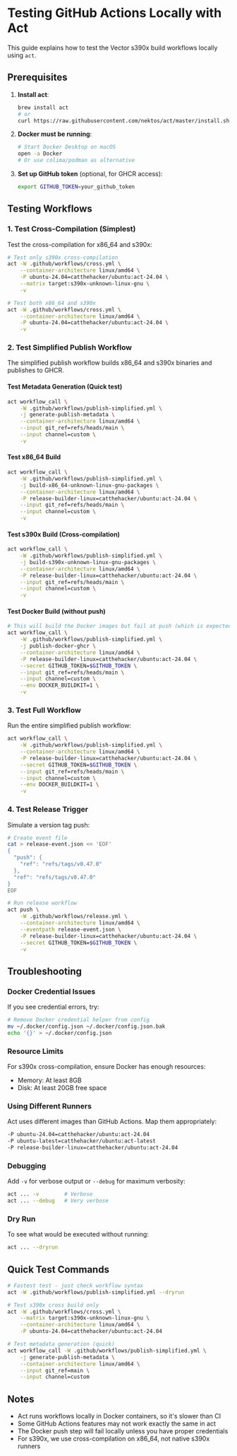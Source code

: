 # Testing GitHub Actions Locally with Act

This guide explains how to test the Vector s390x build workflows locally using `act`.

## Prerequisites

1. **Install act**: 
   ```bash
   brew install act
   # or
   curl https://raw.githubusercontent.com/nektos/act/master/install.sh | sudo bash
   ```

2. **Docker must be running**:
   ```bash
   # Start Docker Desktop on macOS
   open -a Docker
   # Or use colima/podman as alternative
   ```

3. **Set up GitHub token** (optional, for GHCR access):
   ```bash
   export GITHUB_TOKEN=your_github_token
   ```

## Testing Workflows

### 1. Test Cross-Compilation (Simplest)

Test the cross-compilation for x86_64 and s390x:

```bash
# Test only s390x cross-compilation
act -W .github/workflows/cross.yml \
    --container-architecture linux/amd64 \
    -P ubuntu-24.04=catthehacker/ubuntu:act-24.04 \
    --matrix target:s390x-unknown-linux-gnu \
    -v

# Test both x86_64 and s390x
act -W .github/workflows/cross.yml \
    --container-architecture linux/amd64 \
    -P ubuntu-24.04=catthehacker/ubuntu:act-24.04 \
    -v
```

### 2. Test Simplified Publish Workflow

The simplified publish workflow builds x86_64 and s390x binaries and publishes to GHCR.

#### Test Metadata Generation (Quick test)
```bash
act workflow_call \
    -W .github/workflows/publish-simplified.yml \
    -j generate-publish-metadata \
    --container-architecture linux/amd64 \
    --input git_ref=refs/heads/main \
    --input channel=custom \
    -v
```

#### Test x86_64 Build
```bash
act workflow_call \
    -W .github/workflows/publish-simplified.yml \
    -j build-x86_64-unknown-linux-gnu-packages \
    --container-architecture linux/amd64 \
    -P release-builder-linux=catthehacker/ubuntu:act-24.04 \
    --input git_ref=refs/heads/main \
    --input channel=custom \
    -v
```

#### Test s390x Build (Cross-compilation)
```bash
act workflow_call \
    -W .github/workflows/publish-simplified.yml \
    -j build-s390x-unknown-linux-gnu-packages \
    --container-architecture linux/amd64 \
    -P release-builder-linux=catthehacker/ubuntu:act-24.04 \
    --input git_ref=refs/heads/main \
    --input channel=custom \
    -v
```

#### Test Docker Build (without push)
```bash
# This will build the Docker images but fail at push (which is expected locally)
act workflow_call \
    -W .github/workflows/publish-simplified.yml \
    -j publish-docker-ghcr \
    --container-architecture linux/amd64 \
    -P release-builder-linux=catthehacker/ubuntu:act-24.04 \
    --secret GITHUB_TOKEN=$GITHUB_TOKEN \
    --input git_ref=refs/heads/main \
    --input channel=custom \
    --env DOCKER_BUILDKIT=1 \
    -v
```

### 3. Test Full Workflow

Run the entire simplified publish workflow:

```bash
act workflow_call \
    -W .github/workflows/publish-simplified.yml \
    --container-architecture linux/amd64 \
    -P release-builder-linux=catthehacker/ubuntu:act-24.04 \
    --secret GITHUB_TOKEN=$GITHUB_TOKEN \
    --input git_ref=refs/heads/main \
    --input channel=custom \
    --env DOCKER_BUILDKIT=1 \
    -v
```

### 4. Test Release Trigger

Simulate a version tag push:

```bash
# Create event file
cat > release-event.json << 'EOF'
{
  "push": {
    "ref": "refs/tags/v0.47.0"
  },
  "ref": "refs/tags/v0.47.0"
}
EOF

# Run release workflow
act push \
    -W .github/workflows/release.yml \
    --container-architecture linux/amd64 \
    --eventpath release-event.json \
    -P release-builder-linux=catthehacker/ubuntu:act-24.04 \
    --secret GITHUB_TOKEN=$GITHUB_TOKEN \
    -v
```

## Troubleshooting

### Docker Credential Issues

If you see credential errors, try:

```bash
# Remove Docker credential helper from config
mv ~/.docker/config.json ~/.docker/config.json.bak
echo '{}' > ~/.docker/config.json
```

### Resource Limits

For s390x cross-compilation, ensure Docker has enough resources:
- Memory: At least 8GB
- Disk: At least 20GB free space

### Using Different Runners

Act uses different images than GitHub Actions. Map them appropriately:

```bash
-P ubuntu-24.04=catthehacker/ubuntu:act-24.04
-P ubuntu-latest=catthehacker/ubuntu:act-latest
-P release-builder-linux=catthehacker/ubuntu:act-24.04
```

### Debugging

Add `-v` for verbose output or `--debug` for maximum verbosity:

```bash
act ... -v        # Verbose
act ... --debug   # Very verbose
```

### Dry Run

To see what would be executed without running:

```bash
act ... --dryrun
```

## Quick Test Commands

```bash
# Fastest test - just check workflow syntax
act -W .github/workflows/publish-simplified.yml --dryrun

# Test s390x cross build only
act -W .github/workflows/cross.yml \
    --matrix target:s390x-unknown-linux-gnu \
    --container-architecture linux/amd64 \
    -P ubuntu-24.04=catthehacker/ubuntu:act-24.04

# Test metadata generation (quick)
act workflow_call -W .github/workflows/publish-simplified.yml \
    -j generate-publish-metadata \
    --container-architecture linux/amd64 \
    --input git_ref=main \
    --input channel=custom
```

## Notes

- Act runs workflows locally in Docker containers, so it's slower than CI
- Some GitHub Actions features may not work exactly the same in act
- The Docker push step will fail locally unless you have proper credentials
- For s390x, we use cross-compilation on x86_64, not native s390x runners